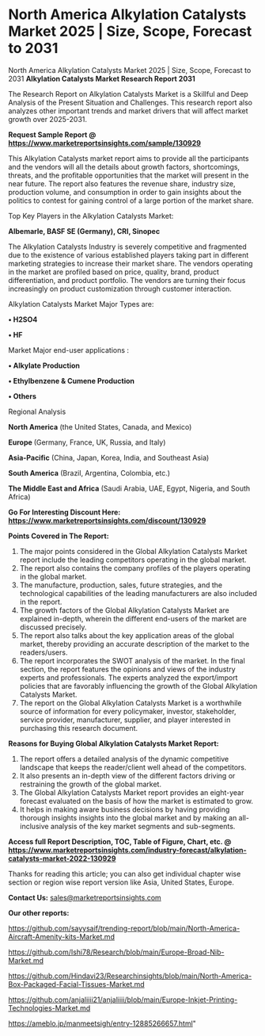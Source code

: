 # North America Alkylation Catalysts Market 2025 | Size, Scope, Forecast to 2031
North America Alkylation Catalysts Market 2025 | Size, Scope, Forecast to 2031
<strong>Alkylation Catalysts Market Research Report 2031</strong>

The Research Report on Alkylation Catalysts Market is a Skillful and Deep Analysis of the Present Situation and Challenges. This research report also analyzes other important trends and market drivers that will affect market growth over 2025-2031.

<strong>Request Sample Report @ <a href=https://www.marketreportsinsights.com/sample/130929>https://www.marketreportsinsights.com/sample/130929</a></strong>

This Alkylation Catalysts market report aims to provide all the participants and the vendors will all the details about growth factors, shortcomings, threats, and the profitable opportunities that the market will present in the near future. The report also features the revenue share, industry size, production volume, and consumption in order to gain insights about the politics to contest for gaining control of a large portion of the market share.

Top Key Players in the Alkylation Catalysts Market:

<strong>Albemarle, BASF SE (Germany), CRI, Sinopec</strong>

The Alkylation Catalysts Industry is severely competitive and fragmented due to the existence of various established players taking part in different marketing strategies to increase their market share. The vendors operating in the market are profiled based on price, quality, brand, product differentiation, and product portfolio. The vendors are turning their focus increasingly on product customization through customer interaction.

Alkylation Catalysts Market Major Types are:

<strong>• H2SO4

• HF</strong>

Market Major end-user applications :

<strong>• Alkylate Production

• Ethylbenzene & Cumene Production

• Others</strong>

Regional Analysis

</u><strong><b>North America</b></strong> (the United States, Canada, and Mexico)

<strong><b>Europe </b></strong>(Germany, France, UK, Russia, and Italy)

<strong><b>Asia-Pacific</b></strong> (China, Japan, Korea, India, and Southeast Asia)

<strong><b>South America</b></strong> (Brazil, Argentina, Colombia, etc.)

<strong><b>The Middle East and Africa</b></strong> (Saudi Arabia, UAE, Egypt, Nigeria, and South Africa)

<strong>Go For Interesting Discount Here: <a href=https://www.marketreportsinsights.com/discount/130929>https://www.marketreportsinsights.com/discount/130929</a></strong>

<strong>Points Covered in The Report:</strong>
<ol>
  <li>The major points considered in the Global Alkylation Catalysts Market report include the leading competitors operating in the global market.</li>
  <li>The report also contains the company profiles of the players operating in the global market.</li>
  <li>The manufacture, production, sales, future strategies, and the technological capabilities of the leading manufacturers are also included in the report.</li>
  <li>The growth factors of the Global Alkylation Catalysts Market are explained in-depth, wherein the different end-users of the market are discussed precisely.</li>
  <li>The report also talks about the key application areas of the global market, thereby providing an accurate description of the market to the readers/users.</li>
  <li>The report incorporates the SWOT analysis of the market. In the final section, the report features the opinions and views of the industry experts and professionals. The experts analyzed the export/import policies that are favorably influencing the growth of the Global Alkylation Catalysts Market.</li>
  <li>The report on the Global Alkylation Catalysts Market is a worthwhile source of information for every policymaker, investor, stakeholder, service provider, manufacturer, supplier, and player interested in purchasing this research document.</li>
</ol>
<strong>Reasons for Buying Global Alkylation Catalysts Market Report:</strong>

<ol>
  <li>The report offers a detailed analysis of the dynamic competitive landscape that keeps the reader/client well ahead of the competitors.</li>
  <li>It also presents an in-depth view of the different factors driving or restraining the growth of the global market.</li>
  <li>The Global Alkylation Catalysts Market report provides an eight-year forecast evaluated on the basis of how the market is estimated to grow.</li>
  <li>It helps in making aware business decisions by having providing thorough insights insights into the global market and by making an all-inclusive analysis of the key market segments and sub-segments.</li>
</ol>
<strong>Access full Report Description, TOC, Table of Figure, Chart, etc. @ <a href=https://www.marketreportsinsights.com/industry-forecast/alkylation-catalysts-market-2022-130929>https://www.marketreportsinsights.com/industry-forecast/alkylation-catalysts-market-2022-130929</a></strong>


Thanks for reading this article; you can also get individual chapter wise section or region wise report version like Asia, United States, Europe.

<strong>Contact Us:</strong>
sales@marketreportsinsights.com

<strong>Our other reports:</strong>

<a href=https://github.com/sayysaif/trending-report/blob/main/North-America-Aircraft-Amenity-kits-Market.md>https://github.com/sayysaif/trending-report/blob/main/North-America-Aircraft-Amenity-kits-Market.md</a>

<a href=https://github.com/Ishi78/Research/blob/main/Europe-Broad-Nib-Market.md>https://github.com/Ishi78/Research/blob/main/Europe-Broad-Nib-Market.md</a>

<a href=https://github.com/Hindavi23/Researchinsights/blob/main/North-America-Box-Packaged-Facial-Tissues-Market.md>https://github.com/Hindavi23/Researchinsights/blob/main/North-America-Box-Packaged-Facial-Tissues-Market.md</a>

<a href=https://github.com/anjaliiii21/anjaliiii/blob/main/Europe-Inkjet-Printing-Technologies-Market.md>https://github.com/anjaliiii21/anjaliiii/blob/main/Europe-Inkjet-Printing-Technologies-Market.md</a>

<a href=https://ameblo.jp/manmeetsigh/entry-12885266657.html>https://ameblo.jp/manmeetsigh/entry-12885266657.html</a>"
